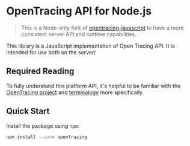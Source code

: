 
# OpenTracing API for Node.js

> This is a Node-only fork of [opentracing-javascript](https://github.com/opentracing/opentracing-javascript) to have a more consistent server API and runtime capabilities.

This library is a JavaScript implementation of Open Tracing API. It is intended for use both on the server/

## Required Reading

To fully understand this platform API, it's helpful to be familiar with the [OpenTracing project](http://opentracing.io) and
[terminology](http://opentracing.io/documentation/pages/spec.html) more specifically.

## Quick Start

Install the package using `npm`:

```bash
npm install --save opentracing
```
